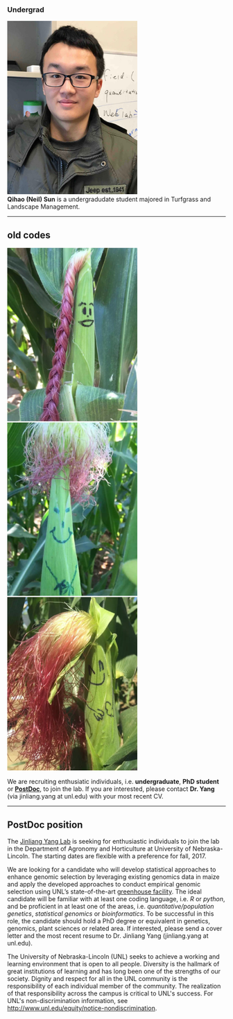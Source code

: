 ### Undergrad

<div class="responsive">
  <div class="img">
    <a target="_blank">
      <img src="/img/photo/undergrad1.jpg" alt="Qihao Sun" width="300" height="400" >
    </a>
  </div>
</div>

<div class="responsive">
<b>Qihao (Neil) Sun</b> is a undergradudate student majored in Turfgrass and Landscape Management.
</div>

<div class="clearfix"></div>


----



## old codes

<div class="responsive">
  <div class="img">
    <a target="_blank">
      <img src="/img/photo/female_corn1_3x4.png" alt="Laxman Karki" width="300" height="400">
    </a>
  </div>
</div>

<div class="responsive">
</div>
<div class="responsive">
  <div class="img">
    <a target="_blank">
      <img src="/img/photo/male_corn_3x4.png" alt="Laxman Karki" width="300" height="400">
    </a>
  </div>
</div>

<div class="responsive">
  <div class="img">
    <a target="_blank">
      <img src="/img/photo/female_corn2_3x4.png" alt="Laxman Karki" width="300" height="400">
    </a>
  </div>
</div>

<div class="clearfix"></div>


We are recruiting enthusiatic individuals, i.e. **undergraduate**, **PhD student** or [**PostDoc**](/img/YangLab-postdoc-position.pdf), to join the lab. If you are interested, please contact **Dr. Yang** (via jinliang.yang at unl.edu) with your most recent CV. 

----------------------------

## PostDoc position 

The [Jinliang Yang Lab](jyanglab.com) is seeking for enthusiastic individuals to join the
lab in the Department of Agronomy and Horticulture at University of Nebraska-Lincoln.
The starting dates are flexible with a preference for fall, 2017.

We are looking for a candidate who will develop statistical approaches to enhance
genomic selection by leveraging existing genomics data in maize and apply the
developed approaches to conduct empirical genomic selection using UNL’s
state-of-the-art [greenhouse facility](http://innovate.unl.edu/greenhouse-innovation-center).
The ideal candidate will be familiar with at least one coding language, i.e. *R* or *python*,
and be proficient in at least one of the areas, i.e. *quantitative/population genetics*,
*statistical genomics* or *bioinformatics*. To be successful in this role, the candidate should
hold a PhD degree or equivalent in genetics, genomics, plant sciences or related area.
If interested, please send a cover letter and the most recent resume to Dr. Jinliang Yang
(jinliang.yang at unl.edu).

The University of Nebraska-Lincoln (UNL) seeks to achieve a working and learning
environment that is open to all people. Diversity is the hallmark of great institutions of
learning and has long been one of the strengths of our society. Dignity and respect for
all in the UNL community is the responsibility of each individual member of the
community. The realization of that responsibility across the campus is critical to UNL's
success. For UNL's non-discrimination information, see
http://www.unl.edu/equity/notice-nondiscrimination.
